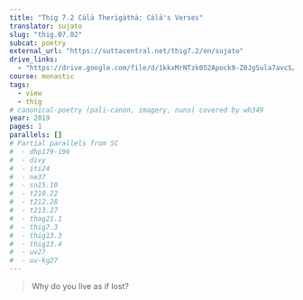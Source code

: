 ```yaml
---
title: "Thig 7.2 Cālā Therīgāthā: Cālā's Verses"
translator: sujato
slug: "thig.07.02"
subcat: poetry
external_url: "https://suttacentral.net/thig7.2/en/sujato"
drive_links:
  - "https://drive.google.com/file/d/1kkxMrNTzk052Apock9-Z0JgSula7avcS/view?usp=drivesdk"
course: monastic
tags:
  - view
  - thig
# canonical-poetry (pali-canon, imagery, nuns) covered by wh349
year: 2019
pages: 1
parallels: []
# Partial parallels from SC
#  - dhp179-196
#  - divy
#  - iti24
#  - ne37
#  - sn15.10
#  - t210.22
#  - t212.28
#  - t213.27
#  - thag21.1
#  - thig7.3
#  - thig13.3
#  - thig13.4
#  - uv27
#  - uv-kg27
---
```


> Why do you live as if lost?

